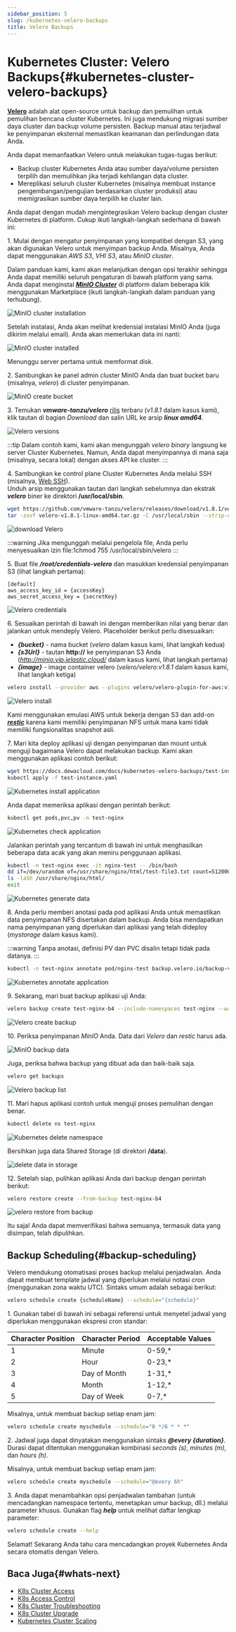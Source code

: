 ```yaml
---
sidebar_position: 5
slug: /kubernetes-velero-backups
title: Velero Backups
---
```

# Kubernetes Cluster: Velero Backups{#kubernetes-cluster-velero-backups}

**[Velero](<https://velero.io/>)** adalah alat open-source untuk backup dan pemulihan untuk pemulihan bencana cluster Kubernetes. Ini juga mendukung migrasi sumber daya cluster dan backup volume persisten. Backup manual atau terjadwal ke penyimpanan eksternal memastikan keamanan dan perlindungan data Anda.

Anda dapat memanfaatkan Velero untuk melakukan tugas-tugas berikut:

  * Backup cluster Kubernetes Anda atau sumber daya/volume persisten terpilih dan memulihkan jika terjadi kehilangan data cluster.
  * Mereplikasi seluruh cluster Kubernetes (misalnya membuat instance pengembangan/pengujian berdasarkan cluster produksi) atau memigrasikan sumber daya terpilih ke cluster lain.

Anda dapat dengan mudah mengintegrasikan Velero backup dengan cluster Kubernetes di platform. Cukup ikuti langkah-langkah sederhana di bawah ini:

1\. Mulai dengan mengatur penyimpanan yang kompatibel dengan S3, yang akan digunakan Velero untuk menyimpan backup Anda. Misalnya, Anda dapat menggunakan _AWS S3_, _VHI S3_, atau _MinIO cluster_.

Dalam panduan kami, kami akan melanjutkan dengan opsi terakhir sehingga Anda dapat memiliki seluruh pengaturan di bawah platform yang sama. Anda dapat menginstal _**[MinIO Cluster](<https://www.virtuozzo.com/company/blog/s3-minio-cloud-storage-cluster-in-containers/>)**_ di platform dalam beberapa klik menggunakan Marketplace (ikuti langkah-langkah dalam panduan yang terhubung).

![MinIO cluster installation](#)

Setelah instalasi, Anda akan melihat kredensial instalasi MinIO Anda (juga dikirim melalui email). Anda akan memerlukan data ini nanti:

![MinIO cluster installed](#)

Menunggu server pertama untuk memformat disk.

2\. Sambungkan ke panel admin cluster MinIO Anda dan buat bucket baru (misalnya, _velero_) di cluster penyimpanan.

![MinIO create bucket](#)

3\. Temukan _**vmware-tanzu/velero**_ [rilis](<https://github.com/vmware-tanzu/velero/releases>) terbaru (_v1.8.1_ dalam kasus kami), klik tautan di bagian _Download_ dan salin URL ke arsip _**linux amd64**_.

![Velero versions](#)

:::tip
Dalam contoh kami, kami akan mengunggah _velero binary_ langsung ke server Cluster Kubernetes. Namun, Anda dapat menyimpannya di mana saja (misalnya, secara lokal) dengan akses API ke cluster.
:::

4\. Sambungkan ke control plane Cluster Kubernetes Anda melalui SSH (misalnya, [Web SSH](<https://docs.dewacloud.com/docs/web-ssh-client/>)).  
Unduh arsip menggunakan tautan dari langkah sebelumnya dan ekstrak _**velero**_ biner ke direktori **/usr/local/sbin**.

```bash
wget https://github.com/vmware-tanzu/velero/releases/download/v1.8.1/velero-v1.8.1-linux-amd64.tar.gz
tar -zxvf velero-v1.8.1-linux-amd64.tar.gz -C /usr/local/sbin --strip-components=1 velero-v1.8.1-linux-amd64/velero
```

![download Velero](#)

:::warning
Jika mengunggah melalui pengelola file, Anda perlu menyesuaikan izin file:1chmod 755 /usr/local/sbin/velero
:::

5\. Buat file _**/root/credentials-velero**_ dan masukkan kredensial penyimpanan S3 (lihat langkah pertama):

```plaintext
[default]
aws_access_key_id = {accessKey}
aws_secret_access_key = {secretKey}
```

![Velero credentials](#)

6\. Sesuaikan perintah di bawah ini dengan memberikan nilai yang benar dan jalankan untuk mendeply Velero. Placeholder berikut perlu disesuaikan:

  * _**\{bucket\}**_ \- nama bucket (_velero_ dalam kasus kami, lihat langkah kedua)
  * _**\{s3Url\}**_ \- tautan **http://** ke penyimpanan S3 Anda (_http://minio.vip.jelastic.cloud/_ dalam kasus kami, lihat langkah pertama)
  * _**\{image\}**_ \- image container velero (_velero/velero:v1.8.1_ dalam kasus kami, lihat langkah ketiga)

```bash
velero install --provider aws --plugins velero/velero-plugin-for-aws:v1.4.1 --bucket {bucket} --secret-file ./credentials-velero --use-volume-snapshots=true --backup-location-config region=default,s3ForcePathStyle="true",s3Url={s3Url} --image {image} --snapshot-location-config region="default" --use-restic
```

![Velero install](#)

Kami menggunakan emulasi AWS untuk bekerja dengan S3 dan add-on _**[restic](<https://restic.net/>)**_ karena kami memiliki penyimpanan NFS untuk mana kami tidak memiliki fungsionalitas snapshot asli.

7\. Mari kita deploy aplikasi uji dengan penyimpanan dan mount untuk menguji bagaimana Velero dapat melakukan backup. Kami akan menggunakan aplikasi contoh berikut:

```bash
wget https://docs.dewacloud.com/docs/kubernetes-velero-backups/test-instance.yaml
kubectl apply -f test-instance.yaml
```

![Kubernetes install application](#)

Anda dapat memeriksa aplikasi dengan perintah berikut:

```bash
kubectl get pods,pvc,pv -n test-nginx
```

![Kubernetes check application](#)

Jalankan perintah yang tercantum di bawah ini untuk menghasilkan beberapa data acak yang akan meniru penggunaan aplikasi.

```bash
kubectl -n test-nginx exec -it nginx-test -- /bin/bash
dd if=/dev/urandom of=/usr/share/nginx/html/test-file3.txt count=512000 bs=1024
ls -laSh /usr/share/nginx/html/
exit
```

![Kubernetes generate data](#)

8\. Anda perlu memberi anotasi pada pod aplikasi Anda untuk memastikan data penyimpanan NFS disertakan dalam backup. Anda bisa mendapatkan nama penyimpanan yang diperlukan dari aplikasi yang telah dideploy (_mystorage_ dalam kasus kami).

:::warning
Tanpa anotasi, definisi PV dan PVC disalin tetapi tidak pada datanya.
:::

```bash
kubectl -n test-nginx annotate pod/nginx-test backup.velero.io/backup-volumes=mystorage
```

![Kubernetes annotate application](#)

9\. Sekarang, mari buat backup aplikasi uji Anda:

```bash
velero backup create test-nginx-b4 --include-namespaces test-nginx --wait
```

![Velero create backup](#)

10\. Periksa penyimpanan _MinIO_ Anda. Data dari _Velero_ dan _restic_ harus ada.

![MinIO backup data](#)

Juga, periksa bahwa backup yang dibuat ada dan baik-baik saja.

```bash
velero get backups
```

![Velero backup list](#)

11\. Mari hapus aplikasi contoh untuk menguji proses pemulihan dengan benar.

```bash
kubectl delete ns test-nginx
```

![Kubernetes delete namespace](#)

Bersihkan juga data Shared Storage (di direktori **/data**).

![delete data in storage](#)

12\. Setelah siap, pulihkan aplikasi Anda dari backup dengan perintah berikut:

```bash
velero restore create --from-backup test-nginx-b4
```

![velero restore from backup](#)

Itu saja! Anda dapat memverifikasi bahwa semuanya, termasuk data yang disimpan, telah dipulihkan.

## Backup Scheduling{#backup-scheduling}

Velero mendukung otomatisasi proses backup melalui penjadwalan. Anda dapat membuat template jadwal yang diperlukan melalui notasi _cron_ (menggunakan zona waktu UTC). Sintaks umum adalah sebagai berikut:

```bash
velero schedule create {scheduleName} --schedule="{schedule}"
```

1\. Gunakan tabel di bawah ini sebagai referensi untuk menyetel jadwal yang diperlukan menggunakan ekspresi cron standar:

**Character Position** | **Character Period** | **Acceptable Values**  
---|---|---  
1 | Minute | 0-59,*  
2 | Hour | 0-23,*  
3 | Day of Month | 1-31,*  
4 | Month | 1-12,*  
5 | Day of Week | 0-7,*  
  
Misalnya, untuk membuat backup setiap enam jam:

```bash
velero schedule create myschedule --schedule="0 */6 * * *"
```

2\. Jadwal juga dapat dinyatakan menggunakan sintaks _**@every \{duration\}**_. Durasi dapat ditentukan menggunakan kombinasi _seconds (s)_, _minutes (m)_, dan _hours (h)_.

Misalnya, untuk membuat backup setiap enam jam:

```bash
velero schedule create myschedule --schedule="@every 6h"
```

3\. Anda dapat menambahkan opsi penjadwalan tambahan (untuk mencadangkan namespace tertentu, menetapkan umur backup, dll.) melalui parameter khusus. Gunakan flag _**help**_ untuk melihat daftar lengkap parameter:

```bash
velero schedule create --help
```

Selamat! Sekarang Anda tahu cara mencadangkan proyek Kubernetes Anda secara otomatis dengan Velero.

## Baca Juga{#whats-next}

  * [K8s Cluster Access](<https://docs.dewacloud.com/docs/kubernetes-cluster-access/>)
  * [K8s Access Control](<https://docs.dewacloud.com/docs/kubernetes-access-control/>)
  * [K8s Cluster Troubleshooting](<https://docs.dewacloud.com/docs/kubernetes-troubleshooting/>)
  * [K8s Cluster Upgrade](<https://docs.dewacloud.com/docs/kubernetes-upgrade/>)
  * [Kubernetes Cluster Scaling](<https://docs.dewacloud.com/docs/scaling-kubernetes/>)